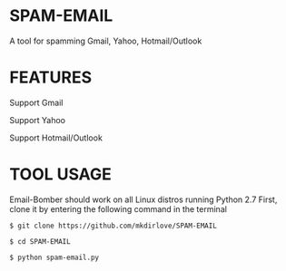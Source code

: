# SPAM-EMAIL
A tool for spamming Gmail, Yahoo, Hotmail/Outlook 



# FEATURES

Support Gmail

Support Yahoo

Support Hotmail/Outlook


# TOOL USAGE
Email-Bomber should work on all Linux distros running Python 2.7 First, clone it by entering the following command in the terminal

`$ git clone https://github.com/mkdirlove/SPAM-EMAIL`

`$ cd SPAM-EMAIL`

`$ python spam-email.py`
